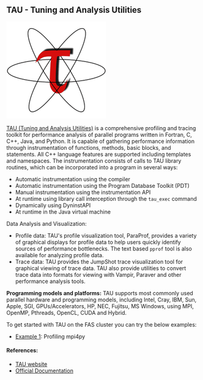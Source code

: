 ## TAU - Tuning and Analysis Utilities

![TAU Logo](Images/tau-logo.png)

[TAU (Tuning and Analysis Utilities)](https://www.cs.uoregon.edu/research/tau/home.php) is a comprehensive profiling and tracing toolkit for performance analysis of parallel programs written in Fortran, C, C++, Java, and Python. It is capable of gathering performance information through instrumentation of functions, methods, basic blocks, and statements. All C++ language features are supported including templates and namespaces. The instrumentation consists of calls to TAU library routines, which can be incorporated into a program in several ways:

* Automatic instrumentation using the compiler
* Automatic instrumentation using the Program Database Toolkit (PDT)
* Manual instrumentation using the instrumentation API
* At runtime using library call interception through the <code>tau_exec</code> command
* Dynamically using DyninstAPI
* At runtime in the Java virtual machine

Data Analysis and Visualization:

* Profile data: TAU's profile visualization tool, ParaProf, provides a variety of graphical displays for profile data to help users quickly identify sources of performance bottlenecks. The text based <code>pprof</code> tool is also available for analyzing profile data.
* Trace data: TAU provides the JumpShot trace visualization tool for graphical viewing of trace data. TAU also provide utilities to convert trace data into formats for viewing with Vampir, Paraver and other performance analysis tools.

**Programming models and platforms:** TAU supports most commonly used parallel hardware and programming models, including Intel, Cray, IBM, Sun, Apple, SGI, GPUs/Accelerators, HP, NEC, Fujitsu, MS Windows, using MPI, OpenMP, Pthreads, OpenCL, CUDA and Hybrid.

To get started with TAU on the FAS cluster you can try the below examples:

* [Example 1](Example1): Profiling mpi4py

#### References:

* [TAU website](https://www.cs.uoregon.edu/research/tau/home.php)
* [Official Documentation](https://www.cs.uoregon.edu/research/tau/docs.php)